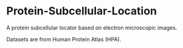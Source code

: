 # Protein-Subcellular-Location
A protein subcellular locator based on electron microscopic images. 

Datasets are from Human Protein Atlas (HPA).

